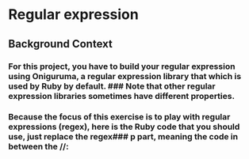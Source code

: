 # Regular expression

## Background Context

### For this project, you have to build your regular expression using Oniguruma, a regular expression library that which is used by Ruby by default. ### Note that other regular expression libraries sometimes have different properties.

### Because the focus of this exercise is to play with regular expressions (regex), here is the Ruby code that you should use, just replace the regex### p part, meaning the code in between the //: